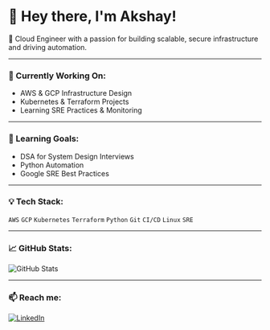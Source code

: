 # 👋 Hey there, I'm Akshay!

🚀 Cloud Engineer with a passion for building scalable, secure infrastructure and driving automation.

---

### 🔧 Currently Working On:
- AWS & GCP Infrastructure Design
- Kubernetes & Terraform Projects
- Learning SRE Practices & Monitoring

---

### 🧠 Learning Goals:
- DSA for System Design Interviews
- Python Automation
- Google SRE Best Practices

---

### 💡 Tech Stack:
`AWS` `GCP` `Kubernetes` `Terraform` `Python` `Git` `CI/CD` `Linux` `SRE`

---

### 📈 GitHub Stats:
![GitHub Stats](https://github-readme-stats.vercel.app/api?username=akshaysirsat&show_icons=true&theme=radical)

---

### 📫 Reach me:
[![LinkedIn](https://img.shields.io/badge/LinkedIn-blue?logo=linkedin&logoColor=white)](https://linkedin.com/in/akshay-s-5a1151209)
